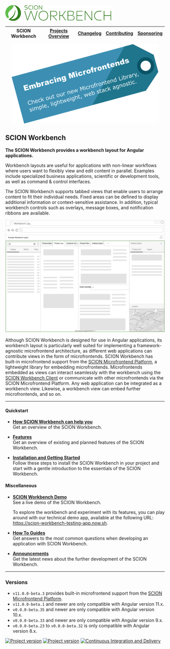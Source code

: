 <a href="/README.md"><img src="/resources/branding/scion-workbench-banner.svg" height="50" alt="SCION Workbench"></a>

| SCION Workbench | [Projects Overview][menu-projects-overview] | [Changelog][menu-changelog] | [Contributing][menu-contributing] | [Sponsoring][menu-sponsoring] |  
| --- | --- | --- | --- | --- |

<p align="center">
  <a href="https://github.com/SchweizerischeBundesbahnen/scion-microfrontend-platform/blob/master/README.md">
      <img src="/docs/site/images/microfrontend-platform-promotion.svg" alt="Microfrontend Platform Promotion" height="250">
  </a>
</p>

## SCION Workbench

**The SCION Workbench provides a workbench layout for Angular applications.**

Workbench layouts are useful for applications with non-linear workflows where users want to flexibly view and edit content in parallel. Examples include specialized business applications, scientific or development tools, as well as command & control interfaces.

The SCION Workbench supports tabbed views that enable users to arrange content to fit their individual needs. Fixed areas can be defined to display additional information or context-sensitive assistance. In addition, typical workbench controls such as overlays, message boxes, and notification ribbons are available.


[<img src="/docs/site/images/workbench-layout.svg">](https://github.com/SchweizerischeBundesbahnen/scion-workbench/raw/master/docs/site/images/workbench-layout.svg)

Although SCION Workbench is designed for use in Angular applications, its workbench layout is particularly well suited for implementing a framework-agnostic microfrontend architecture, as different web applications can contribute views in the form of microfrontends. SCION Workbench has built-in microfrontend support from the [SCION Microfrontend Platform][link-scion-microfrontend-platform], a lightweight library for embedding microfrontends. Microfrontends embedded as views can interact seamlessly with the workbench using the [SCION Workbench Client][link-scion-workbench-client] or communicate with other microfrontends via the SCION Microfrontend Platform. Any web application can be integrated as a workbench view. Likewise, a workbench view can embed further microfrontends, and so on.

***

#### Quickstart

- [**How SCION Workbench can help you**][link-about]\
  Get an overview of the SCION Workbench.

- [**Features**][link-features]\
  Get an overview of existing and planned features of the SCION Workbench.
 
- [**Installation and Getting Started**][link-getting-started]\
  Follow these steps to install the SCION Workbench in your project and start with a gentle introduction to the essentials of the SCION Workbench.

#### Miscellaneous  

- [**SCION Workbench Demo**][link-demo]\
  See a live demo of the SCION Workbench.
  
  To explore the workbench and experiment with its features, you can play around with our technical demo app, available at the following URL: https://scion-workbench-testing-app.now.sh.
  
- [**How To Guides**][link-howto]\
  Get answers to the most common questions when developing an application with SCION Workbench.
  
- [**Announcements**][link-announcements]\
  Get the latest news about the further development of the SCION Workbench.

***

### Versions
- `v11.0.0-beta.3` provides built-in microfrontend support from the [SCION Microfrontend Platform][link-scion-microfrontend-platform].
- `v11.0.0-beta.1` and newer are only compatible with Angular version 11.x.
- `v0.0.0-beta.35` and newer are only compatible with Angular version 10.x.
- `v0.0.0-beta.33` and newer are only compatible with Angular version 9.x.
- `v0.0.0-beta.23` to `v0.0.0-beta.32` is only compatible with Angular version 8.x.

[![Project version](https://img.shields.io/npm/v/@scion/workbench.svg)][link-download]
[![Project version](https://img.shields.io/npm/v/@scion/workbench/next.svg)][link-download]
[![Continuous Integration and Delivery][link-github-actions-workflow:status]][link-github-actions-workflow]


[link-download]: https://www.npmjs.com/package/@scion/workbench
[link-github-actions-workflow]: https://github.com/SchweizerischeBundesbahnen/scion-workbench/actions
[link-github-actions-workflow:status]: https://github.com/SchweizerischeBundesbahnen/scion-workbench/workflows/Continuous%20Integration%20and%20Delivery/badge.svg?branch=master&event=push

[link-scion-microfrontend-platform]: https://github.com/SchweizerischeBundesbahnen/scion-microfrontend-platform/blob/master/README.md
[link-scion-workbench-client]: https://www.npmjs.com/package/@scion/workbench-client
[link-about]: /docs/site/about.md
[link-getting-started]: /docs/site/getting-started.md
[link-howto]: /docs/site/howto/how-to.md
[link-demo]: https://schweizerischebundesbahnen.github.io/scion-workbench-demo/#/(view.24:person/64//view.22:person/32//view.5:person/79//view.3:person/15//view.2:person/38//view.1:person/66//activity:person-list)?viewgrid=eyJpZCI6MSwic2FzaDEiOlsidmlld3BhcnQuMSIsInZpZXcuMSIsInZpZXcuMiIsInZpZXcuMSJdLCJzYXNoMiI6eyJpZCI6Miwic2FzaDEiOlsidmlld3BhcnQuMiIsInZpZXcuMyIsInZpZXcuMyJdLCJzYXNoMiI6eyJpZCI6Mywic2FzaDEiOlsidmlld3BhcnQuNCIsInZpZXcuMjQiLCJ2aWV3LjI0Il0sInNhc2gyIjpbInZpZXdwYXJ0LjMiLCJ2aWV3LjIyIiwidmlldy41Iiwidmlldy4yMiJdLCJzcGxpdHRlciI6MC41MTk0Mzg0NDQ5MjQ0MDY2LCJoc3BsaXQiOmZhbHNlfSwic3BsaXR0ZXIiOjAuNTU5NDI0MzI2ODMzNzk3NSwiaHNwbGl0Ijp0cnVlfSwic3BsaXR0ZXIiOjAuMzIyNjI3NzM3MjI2Mjc3MywiaHNwbGl0IjpmYWxzZX0%3D
[link-features]: /docs/site/features.md
[link-announcements]: /docs/site/announcements.md

[menu-home]: /README.md
[menu-projects-overview]: /docs/site/projects-overview.md
[menu-changelog]: /docs/site/changelog.md
[menu-contributing]: /CONTRIBUTING.md
[menu-sponsoring]: /docs/site/sponsoring.md

